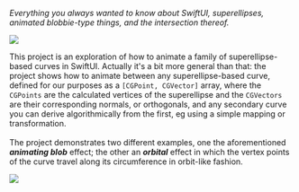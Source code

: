 *Everything you always wanted to know about SwiftUI, superellipses, animated blobbie-type things, and the intersection thereof.*

<img src="README_resources/Delta_fixed_unsmoothed_1.gif"/>

This project is an exploration of how to animate a family of superellipse-based curves in SwiftUI. Actually it's a bit more general than that: the project shows how to animate between any superellipse-based curve, defined for our purposes as a `[CGPoint, CGVector]` array, where the `CGPoints` are the calculated vertices of the superellipse and the `CGVectors` are their corresponding normals, or orthogonals, and any secondary curve you can derive algorithmically from the first, eg using a simple mapping or transformation. 
</br>
</br>
The project demonstrates two different examples, one the aforementioned ***animating blob*** effect; the other an ***orbital*** effect in which the vertex points of the curve travel along its circumference in orbit-like fashion.

<img align="left" src="/README_resources/Delta_fixed_unsmoothed_1.gif width=566">
<!--
https://github.com/howardck/BezierBlobs/blob/main/BezierBlobs/README_resources/Delta_fixed_unsmoothed_1.gif
->

TEST TEST

<!-- width="640"> ->

`BezierBlobs` runs on both iPhone and the iPad. The user experience at present is better on iPad, due to some unresolved issues that occur when changing orientation between landscape and portrait on the phone. To be fixed (hopefully) ...

Enjoy!
